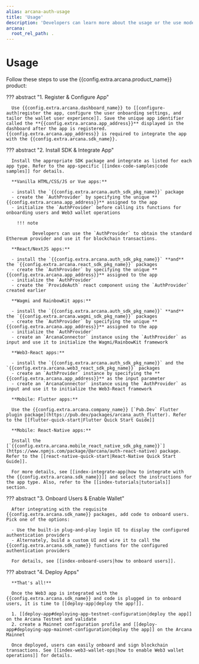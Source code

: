 ```yaml
---
alias: arcana-auth-usage
title: 'Usage'
description: 'Developers can learn more about the usage or the use model for Arcana Auth product.'
arcana:
  root_rel_path: .
---
```


# Usage

Follow these steps to use the {{config.extra.arcana.product_name}} product:

??? abstract "1. Register & Configure App"

      Use {{config.extra.arcana.dashboard_name}} to [[configure-auth|register the app, configure the user onboarding settings, and tailor the wallet user experience]]. Save the unique app identifier called the **{{config.extra.arcana.app_address}}** displayed in the dashboard after the app is registered. {{config.extra.arcana.app_address}} is required to integrate the app with the {{config.extra.arcana.sdk_name}}.

??? abstract "2. Install SDK & Integrate App"

      Install the appropriate SDK package and integrate as listed for each app type. Refer to the app-specific [[index-code-samples|code samples]] for details.
      
      **Vanilla HTML/CSS/JS or Vue apps:**
      
      - install the `{{config.extra.arcana.auth_sdk_pkg_name}}` package
      - create the `AuthProvider` by specifying the unique **{{config.extra.arcana.app_address}}** assigned to the app 
      - initialize the `AuthProvider` before calling its functions for onboarding users and Web3 wallet operations
      
        !!! note 
        
              Developers can use the `AuthProvider` to obtain the standard Ethereum provider and use it for blockchain transactions. 
       
      **React/NextJS apps:**
      
      - install the `{{config.extra.arcana.auth_sdk_pkg_name}}` **and** the `{{config.extra.arcana.react_sdk_pkg_name}}` packages 
      - create the `AuthProvider` by specifying the unique **{{config.extra.arcana.app_address}}** assigned to the app 
      - initialize the `AuthProvider` 
      - create the `ProvideAuth` react component using the `AuthProvider` created earlier 
      
      **Wagmi and RainbowKit apps:** 
      
      - install the `{{config.extra.arcana.auth_sdk_pkg_name}}` **and** the `{{config.extra.arcana.wagmi_sdk_pkg_name}}` packages
      - create the `AuthProvider` by specifying the unique **{{config.extra.arcana.app_address}}** assigned to the app 
      - initialize the `AuthProvider`
      - create an `ArcanaConnector` instance using the `AuthProvider` as input and use it to initialize the Wagmi/RainbowKit framework

      **Web3-React apps:**
      
      - install the `{{config.extra.arcana.auth_sdk_pkg_name}}` and the `{{config.extra.arcana.web3_react_sdk_pkg_name}}` packages
      - create an `AuthProvider` instance by specifying the **{{config.extra.arcana.app_address}}** as the input parameter
      - create an `ArcanaConnector` instance using the `AuthProvider` as input and use it to initialize the Web3-React framework

      **Mobile: Flutter apps:**

      Use the {{config.extra.arcana.company_name}} [`Pub.Dev` Flutter plugin package](https://pub.dev/packages/arcana_auth_flutter). Refer to the [[flutter-quick-start|Flutter Quick Start Guide]]

      **Mobile: React-Native apps:**

      Install the [`{{config.extra.arcana.mobile_react_native_sdk_pkg_name}}`](https://www.npmjs.com/package/@arcana/auth-react-native) package. Refer to the [[react-native-quick-start|React-Native Quick Start Guide]].
              
      For more details, see [[index-integrate-app|how to integrate with the {{config.extra.arcana.sdk_name}}]] and select the instructions for the app type. Also, refer to the [[index-tutorials|tutorials]] section.

??? abstract "3. Onboard Users & Enable Wallet"

      After integrating with the requisite {{config.extra.arcana.sdk_name}} packages, add code to onboard users. Pick one of the options:
      
      - Use the built-in plug-and-play login UI to display the configured authentication providers
      - Alternately, build a custom UI and wire it to call the {{config.extra.arcana.sdk_name}} functions for the configured authentication providers
      
      For details, see [[index-onboard-users|how to onboard users]].

??? abstract "4. Deploy Apps"

      **That's all!**

      Once the Web3 app is integrated with the {{config.extra.arcana.sdk_name}} and code is plugged in to onboard users, it is time to [[deploy-app|deploy the app!]].
      
      1. [[deploy-app#deploying-app-testnet-configuration|deploy the app]] on the Arcana Testnet and validate
      2. create a Mainnet configuration profile and [[deploy-app#deploying-app-mainnet-configuration|deploy the app]] on the Arcana Mainnet

      Once deployed, users can easily onboard and sign blockchain transactions. See [[index-web3-wallet-ops|how to enable Web3 wallet operations]] for details.